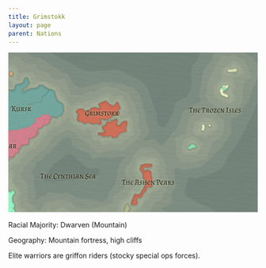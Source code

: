 ```yaml
---
title: Grimstokk
layout: page
parent: Nations
---
```


![NationMap](../images/nations/Grimstokk.png)

Racial Majority: Dwarven (Mountain)

Geography: Mountain fortress, high cliffs

Elite warriors are griffon riders (stocky special ops forces).
